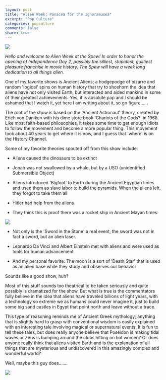 ```yaml
---
layout: post
title: "Alien Week: Panacea for the Ignoramusea"
excerpt: "Pop Culture"
categories: popculture
comments: false
share: true
---
```


![](http://www.ancient-code.com/wp-content/uploads/2015/10/ALIEN-BUILDERS-SUPERVISING-EGYPTIAN-GIZA-PYRAMID-CONSTRUCTION.jpg)


*Hello and welcome to Alien Week at the Spew! In order to honor the opening of Independence Day 2, possibly the silliest, stupidest, guiltiest pleasure franchise in movie history, The Spew will have a week long dedication to all things alien.*

One of my favorite shows is Ancient Aliens; a hodgepodge of bizarre and random 'logical' spins on human history that try to shoehorn the idea that aliens have not only visited Earth, but interacted and aided mankind in some of their greatest achievements. Yes, it is absolute pap and I should be ashamed that I watch it, yet here I am writing about it, so go figure......


The root of the show is based on the 'Ancient Astronaut' theory, created by Erich von Daniken with his dime store book 'Chariots of the Gods?' in 1968. Like most faith-based philosophies, it takes some time to get enough idiots to follow the movement and become a more popular thing. This movement took about 40 years to get where it is now, and I guess that 'where' is on the History Channel.


Some of my favorite theories spouted off from this show include:

- Aliens caused the dinosaurs to be extinct


- Jonah was not swallowed by a whale, but by a USO (unidentified Submersible Object)



- Aliens introduced 'Bigfoot' to Earth during the Ancient Egyptian times and used them as slave labor to build the pyramids. When the aliens left, they forgot to take them all


- Hitler had help from the aliens

- They think this is proof there was a rocket ship in Ancient Mayan times:

![](http://beforeitsnews.com/contributor/upload/343420/images/Pakal1.jpg)


- Not only is the 'Sword in the Stone' a real event, the sword was not in fact a sword, but an alien laser.

- Leonardo Da Vinci and Albert Einstein met with aliens and were used as tools for human advancement

- And my personal favorite: The moon is a sort of 'Death Star' that is used as an alien base while they study and observes our behavior



Sounds like a good show, huh?



Most of this stuff sounds too theatrical to be taken seriously and quite possibly is dramatized for the show. But what is true is the commentators fully believe in the idea that aliens have traveled billions of light years, with a technology so extreme we as humans could never imagine it, just to build some big sand castles in Egypt that point north and leave without a trace. 


This type of reasoning reminds me of Ancient Greek mythology; anything that is slightly hard to grasp with conventional wisdom is easily explained with an interesting tale involving magical or supernatural events. It is fun to tell these tales, but does really anyone believe that Poseidon is making tidal waves or Zeus is bumping around the clubs hitting on hot women? Or does anyone really think that aliens visited Earth and is the explanation of all things that are mysterious and undiscovered in this amazingly complex and wonderful world?


Well, maybe this guy does.......


![](http://i3.kym-cdn.com/photos/images/original/000/158/329/9189283.jpg)










